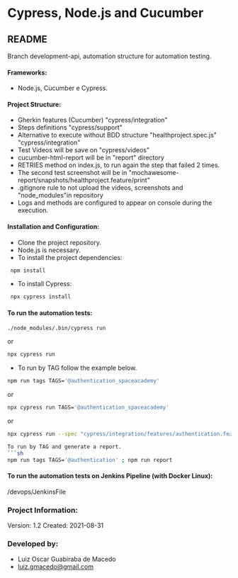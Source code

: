 # Cypress, Node.js and Cucumber 

## README 
Branch development-api, automation structure for automation testing.

#### Frameworks: 
- Node.js, Cucumber e Cypress.

#### Project Structure:
- Gherkin features (Cucumber) "cypress/integration"
- Steps definitions "cypress/support"
- Alternative to execute without BDD structure "healthproject.spec.js" "cypress/integration"
- Test Videos will be save on "cypress/videos"
- cucumber-html-report will be in "report" directory
- RETRIES method on index.js, to run again the step that failed 2 times.
- The second test screenshot will be in "mochawesome-report/snapshots/healthproject.feature/print"
- .gitignore rule to not upload the videos, screenshots and "node_modules"in repository
- Logs and methods are configured to appear on console during the execution.


#### Installation and Configuration: 
- Clone the project repository.
- Node.js is necessary.
- To install the project dependencies:
```sh
 npm install
```

- To install Cypress:
```sh
 npx cypress install
 ```


#### To run the automation tests:
```sh
./node_modules/.bin/cypress run
```
or 
```sh
npx cypress run
```

- To run by TAG follow the example below.
```sh
npm run tags TAGS='@authentication_spaceacademy'
```
or
```sh
npx cypress run TAGS='@authentication_spaceacademy'
```
or
```sh
npx cypress run --spec "cypress/integration/features/authentication.feature"

To run by TAG and generate a report.
```sh
npm run tags TAGS='@authentication' ; npm run report 
```


#### To run the automation tests on Jenkins Pipeline (with Docker Linux):
/devops/JenkinsFile


### Project Information:
Version: 1.2
Created: 2021-08-31

### Developed by:
- Luiz Oscar Guabiraba de Macedo
- luiz.gmacedo@gmail.com
